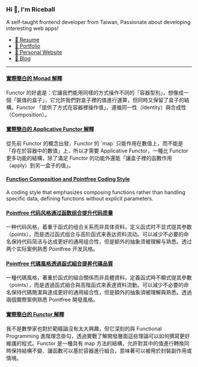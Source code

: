 <h3 >Hi 👋, I'm Riceball</h3>
<p>A self-taught frontend developer from Taiwan, Passionate about developing interesting web apps!</p>

- [📜 Resume](https://weweweb.pages.dev/en/resume/)
- [💼 Portfolio](https://weweweb.pages.dev/en/work/)
- [🏡 Personal Website](https://weweweb.pages.dev/en/)
- [📝 Blog](https://www.webdong.dev/en/)
---

<!--START_SECTION:feed-->
#### [實際簡白的 Monad 解釋](https:&#x2F;&#x2F;www.webdong.dev&#x2F;zh-tw&#x2F;post&#x2F;monad&#x2F;) 
Functor 的好處是：它讓我們能用同樣的方式操作不同的「容器型別」，想像成一個「裝值的盒子」，它允許我們對盒子裡的值進行運算，但同時又保留了盒子的結構。Functor 「提供了方式在容器裡操作值」，遵循同一性（Identity）與合成性（Composition）。
#### [實際簡白的 Applicative Functor 解釋](https:&#x2F;&#x2F;www.webdong.dev&#x2F;zh-tw&#x2F;post&#x2F;applicative&#x2F;) 
從先前 Functor 的概念出發，Functor 的 &#x60;map&#x60; 只能作用在數值上，而不能是「存在於容器中的數值」上，所以才需要 Applicative Functor，一種比 Functor 更多功能的結構，除了滿足 Functor 的功能外還能「讓盒子裡的函數作用（apply）到另一盒子的值」。
#### [Function Composition and Pointfree Coding Style](https:&#x2F;&#x2F;www.webdong.dev&#x2F;en&#x2F;post&#x2F;pointfree&#x2F;) 
A coding style that emphasizes composing functions rather than handling specific data, defining functions without explicit parameters.
#### [Pointfree 代码风格通过函数组合提升代码质量](https:&#x2F;&#x2F;www.webdong.dev&#x2F;zh-cn&#x2F;post&#x2F;pointfree&#x2F;) 
一种代码风格，着重于函式的组合关系而非具体资料，定义函式时不显式提其参数（points），而是透过函式组合与高阶函式来表达资料流动。可以减少不必要的命名保持代码简洁与达成更好的通用组合性，但是额外的抽象须被理解与熟悉。透过两个实际案例熟悉 Pointfree 开发风格。
#### [Pointfree 代碼風格透過函式組合提昇代碼品質](https:&#x2F;&#x2F;www.webdong.dev&#x2F;zh-tw&#x2F;post&#x2F;pointfree&#x2F;) 
一種代碼風格，著重於函式的組合關係而非具體資料，定義函式時不顯式提其參數（points），而是透過函式組合與高階函式來表達資料流動。可以減少不必要的命名保持代碼簡潔與達成更好的通用組合性，但是額外的抽象須被理解與熟悉。透過兩個實際案例熟悉 Pointfree 開發風格。
#### [實際簡白的 Functor 解釋](https:&#x2F;&#x2F;www.webdong.dev&#x2F;zh-tw&#x2F;post&#x2F;functor&#x2F;) 
我不是數學家也對於範疇論沒有太大興趣，但它深刻的與 Functional Programming 進階理念掛勾，透過實戰了解開發層面這些理論可以如何撰寫更好維護的程式。Functor 是一種具有 map 方法的結構，允許對其中的值進行轉換同時保持結構不變、讓函數可以基於容器進行組合，意味著可以被用於封裝副作用或情境。
<!--END_SECTION:feed-->

